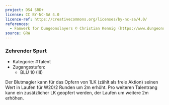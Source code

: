 ```yaml
---
project: DS4 SRD+
license: CC BY-NC-SA 4.0
licence-ref: https://creativecommons.org/licenses/by-nc-sa/4.0/
references: 
  - Fanwerk for Dungeonslayers © Christian Kennig (https://www.dungeonslayers.net/)
source: GRW
---
```


### Zehrender Spurt

- Kategorie: #Talent
- Zugangsstufen:
  - BLU 10 (III)

Der Blutmagier kann für das Opfern von 1LK (zählt als freie Aktion) seinen Wert in Laufen für W20/2 Runden um 2m erhöht. Pro weiteren Talentrang kann ein zusätzlicher LK geopfert werden, der Laufen um weitere 2m erhöhen.

